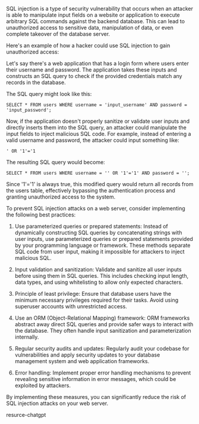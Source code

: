 SQL injection is a type of security vulnerability that occurs when an attacker is able to manipulate input fields on a website or application to execute arbitrary SQL commands against the backend database. This can lead to unauthorized access to sensitive data, manipulation of data, or even complete takeover of the database server.

Here's an example of how a hacker could use SQL injection to gain unauthorized access:

Let's say there's a web application that has a login form where users enter their username and password. The application takes these inputs and constructs an SQL query to check if the provided credentials match any records in the database.

The SQL query might look like this:

```
SELECT * FROM users WHERE username = 'input_username' AND password = 'input_password';
```

Now, if the application doesn't properly sanitize or validate user inputs and directly inserts them into the SQL query, an attacker could manipulate the input fields to inject malicious SQL code. For example, instead of entering a valid username and password, the attacker could input something like:

```
' OR '1'='1
```

The resulting SQL query would become:

```
SELECT * FROM users WHERE username = '' OR '1'='1' AND password = '';
```

Since '1'='1' is always true, this modified query would return all records from the users table, effectively bypassing the authentication process and granting unauthorized access to the system.

To prevent SQL injection attacks on a web server, consider implementing the following best practices:

1. Use parameterized queries or prepared statements: Instead of dynamically constructing SQL queries by concatenating strings with user inputs, use parameterized queries or prepared statements provided by your programming language or framework. These methods separate SQL code from user input, making it impossible for attackers to inject malicious SQL.

2. Input validation and sanitization: Validate and sanitize all user inputs before using them in SQL queries. This includes checking input length, data types, and using whitelisting to allow only expected characters.

3. Principle of least privilege: Ensure that database users have the minimum necessary privileges required for their tasks. Avoid using superuser accounts with unrestricted access.

4. Use an ORM (Object-Relational Mapping) framework: ORM frameworks abstract away direct SQL queries and provide safer ways to interact with the database. They often handle input sanitization and parameterization internally.

5. Regular security audits and updates: Regularly audit your codebase for vulnerabilities and apply security updates to your database management system and web application frameworks.

6. Error handling: Implement proper error handling mechanisms to prevent revealing sensitive information in error messages, which could be exploited by attackers.

By implementing these measures, you can significantly reduce the risk of SQL injection attacks on your web server.




resurce-chatgpt
